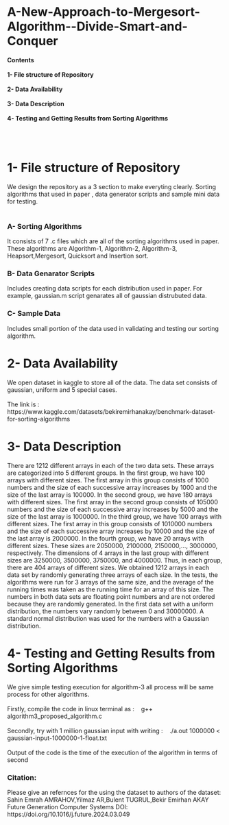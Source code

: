 <h1>A-New-Approach-to-Mergesort-Algorithm--Divide-Smart-and-Conquer</h1>

<b>Contents
<br></br>
1- File structure of Repository
<br></br>
2- Data Availability
<br></br>
3- Data Description
<br></br>
4- Testing and Getting Results from Sorting Algorithms
<br></br>
<br></br></b>
<h1><b>1- File structure of Repository</b></h1>

We design the repository as a 3 section to make everyting clearly. Sorting algorithms that used in paper , data generator scripts and sample mini data for testing.
<br></br>
<h3><b>A- Sorting Algorithms</b></h3>
It consists of 7 .c files which are all of the sorting algorithms used in paper. These algorithms are Algorithm-1, Algorithm-2, Algorithm-3, Heapsort,Mergesort, Quicksort and Insertion sort.
<h3><b>B- Data Genarator Scripts</b></h3>
Includes creating data scripts for each distribution used in paper. For example, gaussian.m script genarates all of gaussian distrubuted data.
<h3><b>C- Sample Data</b></h3>
Includes small portion of the data used in validating and testing our sorting algorithm.
<h1><b>2- Data Availability</b></h1>
We open dataset in kaggle to store all of the data. The data set consists of gaussian, uniform and 5 special cases. <br></br>
The link is : https://www.kaggle.com/datasets/bekiremirhanakay/benchmark-dataset-for-sorting-algorithms
<h1><b>3- Data Description</b></h1>
There are 1212 different arrays in each of the two data
sets. These arrays are categorized into 5 different groups. In
the first group, we have 100 arrays with different sizes. The
first array in this group consists of 1000 numbers and the
size of each successive array increases by 1000 and the size
of the last array is 100000. In the second group, we have 180
arrays with different sizes. The first array in the second group
consists of 105000 numbers and the size of each successive
array increases by 5000 and the size of the last array is
1000000. In the third group, we have 100 arrays with different sizes. The first array in this group consists of 1010000
numbers and the size of each successive array increases by
10000 and the size of the last array is 2000000. In the fourth
group, we have 20 arrays with different sizes. These sizes
are 2050000, 2100000, 2150000,…, 3000000, respectively.
The dimensions of 4 arrays in the last group with different
sizes are 3250000, 3500000, 3750000, and 4000000. Thus,
in each group, there are 404 arrays of different sizes. We
obtained 1212 arrays in each data set by randomly generating
three arrays of each size. In the tests, the algorithms were run
for 3 arrays of the same size, and the average of the running
times was taken as the running time for an array of this size.
The numbers in both data sets are floating point numbers
and are not ordered because they are randomly generated. In
the first data set with a uniform distribution, the numbers
vary randomly between 0 and 30000000. A standard normal
distribution was used for the numbers with a Gaussian
distribution.
<h1><b>4- Testing and Getting Results from Sorting Algorithms</b></h1>
We give simple testing execution for algorithm-3 all process will be same process for other algorithms.
<br></br>
Firstly, compile the code in linux terminal as : &nbsp;&nbsp;&nbsp;g++ algorithm3_proposed_algorithm.c
<br></br>
Secondly, try with 1 million gaussian input with writing : &nbsp;&nbsp;&nbsp;./a.out 1000000 < gaussian-input-1000000-1-float.txt
<br></br>
Output of the code is the time of the execution of the algorithm in terms of second

<h3><b>Citation:</b></h3>
Please give an refernces for the using the dataset to authors of the dataset:
Sahin Emrah AMRAHOV,Yilmaz AR,Bulent TUGRUL,Bekir Emirhan AKAY
Future Generation Computer Systems
DOI: https://doi.org/10.1016/j.future.2024.03.049
